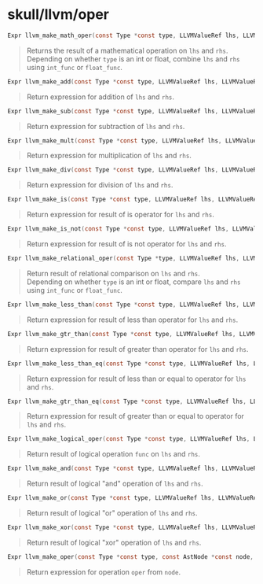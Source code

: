 # skull/llvm/oper

```c
Expr llvm_make_math_oper(const Type *const type, LLVMValueRef lhs, LLVMValueRef rhs, LLVMBuildX int_func, LLVMBuildX float_func)
```

> Returns the result of a mathematical operation on `lhs` and `rhs`.
> \
> Depending on whether `type` is an int or float, combine `lhs` and `rhs` using `int_func` or `float_func`.

```c
Expr llvm_make_add(const Type *const type, LLVMValueRef lhs, LLVMValueRef rhs)
```

> Return expression for addition of `lhs` and `rhs`.

```c
Expr llvm_make_sub(const Type *const type, LLVMValueRef lhs, LLVMValueRef rhs)
```

> Return expression for subtraction of `lhs` and `rhs`.

```c
Expr llvm_make_mult(const Type *const type, LLVMValueRef lhs, LLVMValueRef rhs)
```

> Return expression for multiplication of `lhs` and `rhs`.

```c
Expr llvm_make_div(const Type *const type, LLVMValueRef lhs, LLVMValueRef rhs)
```

> Return expression for division of `lhs` and `rhs`.

```c
Expr llvm_make_is(const Type *const type, LLVMValueRef lhs, LLVMValueRef rhs)
```

> Return expression for result of is operator for `lhs` and `rhs`.

```c
Expr llvm_make_is_not(const Type *const type, LLVMValueRef lhs, LLVMValueRef rhs)
```

> Return expression for result of is not operator for `lhs` and `rhs`.

```c
Expr llvm_make_relational_oper(const Type *type, LLVMValueRef lhs, LLVMValueRef rhs, LLVMIntPredicate int_pred, LLVMRealPredicate float_pred)
```

> Return result of relational comparison on `lhs` and `rhs`.
> \
> Depending on whether `type` is an int or float, compare `lhs` and `rhs` using `int_func` or `float_func`.

```c
Expr llvm_make_less_than(const Type *const type, LLVMValueRef lhs, LLVMValueRef rhs)
```

> Return expression for result of less than operator for `lhs` and `rhs`.

```c
Expr llvm_make_gtr_than(const Type *const type, LLVMValueRef lhs, LLVMValueRef rhs)
```

> Return expression for result of greater than operator for `lhs` and `rhs`.

```c
Expr llvm_make_less_than_eq(const Type *const type, LLVMValueRef lhs, LLVMValueRef rhs)
```

> Return expression for result of less than or equal to operator for `lhs` and `rhs`.

```c
Expr llvm_make_gtr_than_eq(const Type *const type, LLVMValueRef lhs, LLVMValueRef rhs)
```

> Return expression for result of greater than or equal to operator for `lhs` and `rhs`.

```c
Expr llvm_make_logical_oper(const Type *const type, LLVMValueRef lhs, LLVMValueRef rhs, LLVMBuildX func)
```

> Return result of logical operation `func` on `lhs` and `rhs`.

```c
Expr llvm_make_and(const Type *const type, LLVMValueRef lhs, LLVMValueRef rhs)
```

> Return result of logical "and" operation of `lhs` and `rhs`.

```c
Expr llvm_make_or(const Type *const type, LLVMValueRef lhs, LLVMValueRef rhs)
```

> Return result of logical "or" operation of `lhs` and `rhs`.

```c
Expr llvm_make_xor(const Type *const type, LLVMValueRef lhs, LLVMValueRef rhs)
```

> Return result of logical "xor" operation of `lhs` and `rhs`.

```c
Expr llvm_make_oper(const Type *const type, const AstNode *const node, Operation *oper)
```

> Return expression for operation `oper` from `node`.

